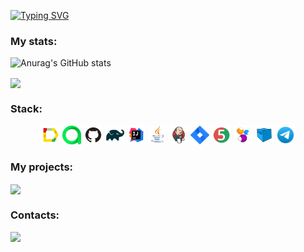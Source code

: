 [![Typing SVG](https://readme-typing-svg.herokuapp.com?color=%2336BCF7&lines=Hi,+i'm+Alyona)](https://git.io/typing-svg)


### My stats:
![Anurag's GitHub stats](https://github-readme-stats.vercel.app/api?username=Justice2123&show_icons=true&theme=cobalt)

<a href="https://github.com/Justice2123/github-readme-stats"><img align="center" src="https://github-readme-stats.vercel.app/api/top-langs/?username=Justice2123&layout=compact&theme=cobalt" /></a>
### Stack:
<p align="center">
<a href = "https://allurereport.org/"><img src="media/logo/Allure_Report.svg" width="6%" title="Allure_Report"></a>
<a href = "https://qameta.io/"><img src="media/logo/AllureTestOps.svg" width="6%" title="AllureTestOps"></a>
<a href = "https://github.com/"><img src="media/logo/GitHub.svg" width="6%" title="GitHub"></a>
<a href = "https://gradle.com/"><img src="media/logo/Gradle.svg" width="6%" title="Gradle"></a>
<a href = "https://www.jetbrains.com/idea/"><img src="media/logo/Intelij_IDEA.svg" width="6%" title="Intelij_IDEA"></a>
<a href = "https://www.java.com/ru/"><img src="media/logo/Java.svg" width="6%" title="Java"></a>
<a href = "https://www.jenkins.io/"><img src="media/logo/Jenkins.svg" width="6%" title="Jenkins"></a>
<a href = "https://www.atlassian.com/ru/software/jira"><img src="media/logo/jira.svg" width="6%"  title="jira"></a>
<a href = "https://junit.org/junit5/"><img src="media/logo/JUnit5.svg" width="6%" title="JUnit5"></a>
<a href = "https://ru.selenide.org/"><img src="media/logo/Selenide.svg" width="6%" title="Selenide"></a>
<a href = "https://aerokube.com/selenoid/"><img src="media/logo/Selenoid.svg" width="6%" title="Selenoid"></a>
<a href = "https://telegram.org/"><img src="media/logo/Telegram.svg" width="6%" title="telegram"></a>
</p>

### My projects:
<a href="https://github.com/Justice2123/demoqa_test_28_14">
  <img align="center" src="https://github-readme-stats.vercel.app/api/pin/?username=Justice2123&repo=demoqa_test_28_14&theme=cobalt" />
</a>

### Contacts:
<a href='https://t.me/BonjornoAlyona'><img src='https://img.shields.io/badge/Telegram-blue'/></a>

